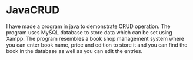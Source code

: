 # JavaCRUD
I have made a program in java to demonstrate CRUD operation. The program uses MySQL database to store data which can be set using Xampp. The program resembles a book shop management system where you can enter book name, price and edition to store it and you can find the book in the database as well as you can edit the entries.
